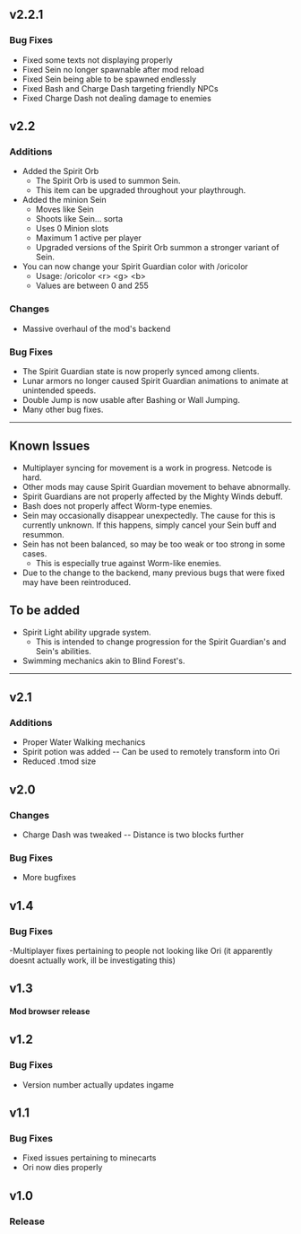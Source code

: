## v2.2.1
### Bug Fixes
- Fixed some texts not displaying properly
- Fixed Sein no longer spawnable after mod reload
- Fixed Sein being able to be spawned endlessly
- Fixed Bash and Charge Dash targeting friendly NPCs
- Fixed Charge Dash not dealing damage to enemies
## v2.2
### Additions
- Added the Spirit Orb
    - The Spirit Orb is used to summon Sein.
    - This item can be upgraded throughout your playthrough.
- Added the minion Sein
    - Moves like Sein
    - Shoots like Sein... sorta
    - Uses 0 Minion slots
    - Maximum 1 active per player
    - Upgraded versions of the Spirit Orb summon a stronger variant of Sein.
- You can now change your Spirit Guardian color with /oricolor
    - Usage: /oricolor \<r> \<g> \<b>
    - Values are between 0 and 255
### Changes
- Massive overhaul of the mod's backend
### Bug Fixes
- The Spirit Guardian state is now properly synced among clients.
- Lunar armors no longer caused Spirit Guardian animations to animate at unintended speeds.
- Double Jump is now usable after Bashing or Wall Jumping.
- Many other bug fixes.
---
## Known Issues
- Multiplayer syncing for movement is a work in progress. Netcode is hard.
- Other mods may cause Spirit Guardian movement to behave abnormally.
- Spirit Guardians are not properly affected by the Mighty Winds debuff.
- Bash does not properly affect Worm-type enemies.
- Sein may occasionally disappear unexpectedly. The cause for this is currently unknown. If this happens, simply cancel your Sein buff and resummon.
- Sein has not been balanced, so may be too weak or too strong in some cases.
    - This is especially true against Worm-like enemies.
- Due to the change to the backend, many previous bugs that were fixed may have been reintroduced.

## To be added
- Spirit Light ability upgrade system.
    - This is intended to change progression for the Spirit Guardian's and Sein's abilities.
- Swimming mechanics akin to Blind Forest's.
---
## v2.1
### Additions
- Proper Water Walking mechanics
- Spirit potion was added
-- Can be used to remotely transform into Ori
- Reduced .tmod size
## v2.0
### Changes
- Charge Dash was tweaked
-- Distance is two blocks further
### Bug Fixes
- More bugfixes
## v1.4
### Bug Fixes
-Multiplayer fixes pertaining to people not looking like Ori
(it apparently doesnt actually work, ill be investigating this)
## v1.3
#### Mod browser release
## v1.2
### Bug Fixes
- Version number actually updates ingame
## v1.1
### Bug Fixes
- Fixed issues pertaining to minecarts
- Ori now dies properly
## v1.0
### Release